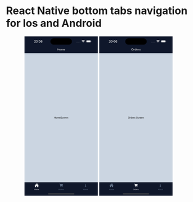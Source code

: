 # React Native bottom tabs navigation for Ios and Android

<p align="center">
 
  <img src="screenshots/home-screen.png" width="200">
  <img src="screenshots/orders-screen.png" width="200">
</p>
